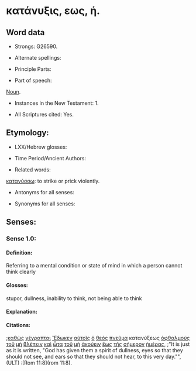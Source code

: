 # κατάνυξις, εως, ἡ.

<!-- Status: S2=Needs2ndReview -->
<!-- Lexica used for edits: BDAG, FFM, LN, BN, A-S -->

## Word data

* Strongs: G26590.


* Alternate spellings:

* Principle Parts: 

* Part of speech: 

[Noun](http://ugg.readthedocs.io/en/latest/noun.html).

* Instances in the New Testament: 1.

* All Scriptures cited: Yes.

## Etymology: 

* LXX/Hebrew glosses: 

* Time Period/Ancient Authors: 

* Related words: 

[κατανύσσω](../G26600/01.md): to strike or prick violently.

* Antonyms for all senses:

* Synonyms for all senses: 

## Senses:

### Sense 1.0:

#### Definition: 

Referring to a mental condition or state of mind in which a person cannot think clearly

#### Glosses:

stupor, dullness, inability to think, not being able to think 

#### Explanation:

#### Citations:

;[καθὼς](../G25310/01.md) [γέγραπται](../G11250/01.md) [Ἔδωκεν](../G13250/01.md) [αὐτοῖς](../G08460/01.md) [ὁ](../G35880/01.md) [θεὸς](../G23160/01.md) [πνεῦμα](../G41510/01.md) κατανύξεως [ὀφθαλμοὺς](../G37880/01.md) [τοῦ](../G35880/01.md) [μὴ](../G33610/01.md) [βλέπειν](../G09910/01.md) [καὶ](../G25320/01.md) [ὦτα](../G37750/01.md) [τοῦ](../G35880/01.md) [μὴ](../G33610/01.md) [ἀκούειν](../G01910/01.md) [ἕως](../G21930/01.md) [τῆς](../G35880/01.md) [σήμερον](../G45940/01.md) [ἡμέρας](../G22500/01.md), 
;"It is just as it is written, "God has given them a spirit of dullness, eyes so that they should not see, and ears so that they should not hear, to this very day."",  (ULT)
:[Rom 11:8](rom 11:8).
